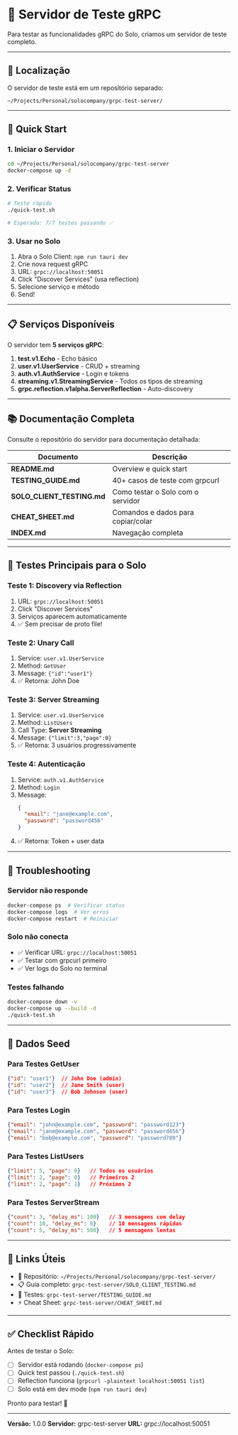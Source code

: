 # 🧪 Servidor de Teste gRPC

Para testar as funcionalidades gRPC do Solo, criamos um servidor de teste completo.

---

## 📍 Localização

O servidor de teste está em um repositório separado:

```
~/Projects/Personal/solocompany/grpc-test-server/
```

---

## 🚀 Quick Start

### 1. Iniciar o Servidor

```bash
cd ~/Projects/Personal/solocompany/grpc-test-server
docker-compose up -d
```

### 2. Verificar Status

```bash
# Teste rápido
./quick-test.sh

# Esperado: 7/7 testes passando ✅
```

### 3. Usar no Solo

1. Abra o Solo Client: `npm run tauri dev`
2. Crie nova request gRPC
3. URL: `grpc://localhost:50051`
4. Click "Discover Services" (usa reflection)
5. Selecione serviço e método
6. Send!

---

## 📋 Serviços Disponíveis

O servidor tem **5 serviços gRPC**:

1. **test.v1.Echo** - Echo básico
2. **user.v1.UserService** - CRUD + streaming
3. **auth.v1.AuthService** - Login e tokens
4. **streaming.v1.StreamingService** - Todos os tipos de streaming
5. **grpc.reflection.v1alpha.ServerReflection** - Auto-discovery

---

## 📚 Documentação Completa

Consulte o repositório do servidor para documentação detalhada:

| Documento                  | Descrição                          |
| -------------------------- | ---------------------------------- |
| **README.md**              | Overview e quick start             |
| **TESTING_GUIDE.md**       | 40+ casos de teste com grpcurl     |
| **SOLO_CLIENT_TESTING.md** | Como testar o Solo com o servidor  |
| **CHEAT_SHEET.md**         | Comandos e dados para copiar/colar |
| **INDEX.md**               | Navegação completa                 |

---

## 🎯 Testes Principais para o Solo

### Teste 1: Discovery via Reflection

1. URL: `grpc://localhost:50051`
2. Click "Discover Services"
3. Serviços aparecem automaticamente
4. ✅ Sem precisar de proto file!

### Teste 2: Unary Call

1. Service: `user.v1.UserService`
2. Method: `GetUser`
3. Message: `{"id":"user1"}`
4. ✅ Retorna: John Doe

### Teste 3: Server Streaming

1. Service: `user.v1.UserService`
2. Method: `ListUsers`
3. Call Type: **Server Streaming**
4. Message: `{"limit":3,"page":0}`
5. ✅ Retorna: 3 usuários progressivamente

### Teste 4: Autenticação

1. Service: `auth.v1.AuthService`
2. Method: `Login`
3. Message:
   ```json
   {
     "email": "jane@example.com",
     "password": "password456"
   }
   ```
4. ✅ Retorna: Token + user data

---

## 🐛 Troubleshooting

### Servidor não responde

```bash
docker-compose ps  # Verificar status
docker-compose logs  # Ver erros
docker-compose restart  # Reiniciar
```

### Solo não conecta

- ✅ Verificar URL: `grpc://localhost:50051`
- ✅ Testar com grpcurl primeiro
- ✅ Ver logs do Solo no terminal

### Testes falhando

```bash
docker-compose down -v
docker-compose up --build -d
./quick-test.sh
```

---

## 💾 Dados Seed

### Para Testes GetUser

```json
{"id": "user1"}  // John Doe (admin)
{"id": "user2"}  // Jane Smith (user)
{"id": "user3"}  // Bob Johnson (user)
```

### Para Testes Login

```json
{"email": "john@example.com", "password": "password123"}
{"email": "jane@example.com", "password": "password456"}
{"email": "bob@example.com", "password": "password789"}
```

### Para Testes ListUsers

```json
{"limit": 5, "page": 0}   // Todos os usuários
{"limit": 2, "page": 0}   // Primeiros 2
{"limit": 2, "page": 1}   // Próximos 2
```

### Para Testes ServerStream

```json
{"count": 3, "delay_ms": 100}   // 3 mensagens com delay
{"count": 10, "delay_ms": 0}    // 10 mensagens rápidas
{"count": 5, "delay_ms": 500}   // 5 mensagens lentas
```

---

## 📖 Links Úteis

- 📂 Repositório: `~/Projects/Personal/solocompany/grpc-test-server/`
- 📋 Guia completo: `grpc-test-server/SOLO_CLIENT_TESTING.md`
- 🧪 Testes: `grpc-test-server/TESTING_GUIDE.md`
- ⚡ Cheat Sheet: `grpc-test-server/CHEAT_SHEET.md`

---

## ✅ Checklist Rápido

Antes de testar o Solo:

- [ ] Servidor está rodando (`docker-compose ps`)
- [ ] Quick test passou (`./quick-test.sh`)
- [ ] Reflection funciona (`grpcurl -plaintext localhost:50051 list`)
- [ ] Solo está em dev mode (`npm run tauri dev`)

Pronto para testar! 🚀

---

**Versão:** 1.0.0
**Servidor:** grpc-test-server
**URL:** grpc://localhost:50051
